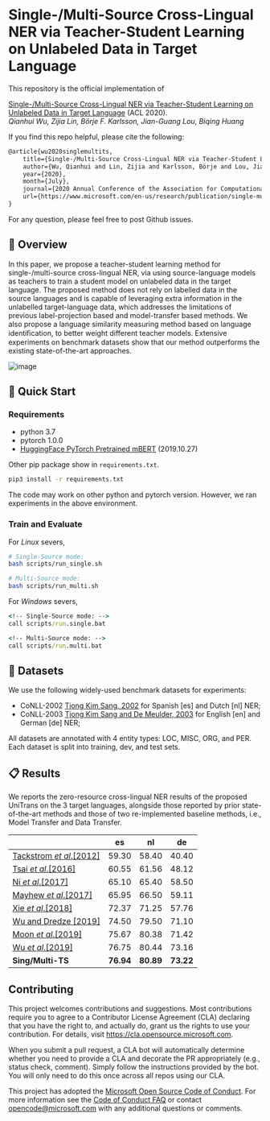 # Single-/Multi-Source Cross-Lingual NER via Teacher-Student Learning on Unlabeled Data in Target Language

This repository is the official implementation of

[Single-/Multi-Source Cross-Lingual NER via Teacher-Student Learning on Unlabeled Data in Target Language](https://www.microsoft.com/en-us/research/publication/single-multi-source-cross-lingual-ner-via-teacher-student-learning-on-unlabeled-data-in-target-language/) (ACL 2020).  
_Qianhui Wu, Zijia Lin, Börje F. Karlsson, Jian-Guang Lou, Biqing Huang_

If you find this repo helpful, please cite the following:

```tex
@article{wu2020singlemultits,
    title={Single-/Multi-Source Cross-Lingual NER via Teacher-Student Learning on Unlabeled Data in Target Language},
    author={Wu, Qianhui and Lin, Zijia and Karlsson, Börje and Lou, Jian-Guang and Huang, Biqing},
    year={2020},
    month={July},
    journal={2020 Annual Conference of the Association for Computational Linguistics (ACL 2020)},
    url={https://www.microsoft.com/en-us/research/publication/single-multi-source-cross-lingual-ner-via-teacher-student-learning-on-unlabeled-data-in-target-language/},
}
```

For any question, please feel free to post Github issues.

## 🎥 Overview

In this paper, we propose a teacher-student learning method for single-/multi-source cross-lingual NER, via using source-language models as teachers to train a student model on unlabeled data in the target language.
The proposed method does not rely on labelled data in the source languages and is capable of leveraging extra information in the unlabelled target-language data, which addresses the limitations of previous label-projection based and model-transfer based methods.
We also propose a language similarity measuring method based on language identiﬁcation, to better weight different teacher models.
Extensive experiments on benchmark datasets show that our method outperforms the existing state-of-the-art approaches.

![image](https://cdn.nlark.com/yuque/0/2020/png/104214/1592232619080-006df32b-ad05-4967-9ba1-38c344e0ffbb.png)

## 🎯 Quick Start

### Requirements

- python 3.7
- pytorch 1.0.0
- [HuggingFace PyTorch Pretrained mBERT](https://github.com/huggingface/pytorch-transformers.git) (2019.10.27)

Other pip package show in `requirements.txt`.

```bash
pip3 install -r requirements.txt
```

The code may work on other python and pytorch version. However, we ran experiments in the above environment.

### Train and Evaluate

For _Linux_ severs,

```bash
# Single-Source mode:
bash scripts/run_single.sh

# Multi-Source mode:
bash scripts/run_multi.sh
```

For _Windows_ severs,

```cmd
<!-- Single-Source mode: -->
call scripts/run.single.bat

<!-- Multi-Source mode: -->
call scripts/run.multi.bat
```

## 🍯 Datasets

We use the following widely-used benchmark datasets for experiments:

- CoNLL-2002 [Tjong Kim Sang, 2002](https://www.aclweb.org/anthology/W02-2024/) for Spanish [es] and Dutch [nl] NER;
- CoNLL-2003 [Tjong Kim Sang and De Meulder, 2003](https://www.aclweb.org/anthology/W03-0419/) for English [en] and German [de] NER;

All datasets are annotated with 4 entity types: LOC, MISC, ORG, and PER. Each dataset is split into training, dev, and test sets.

## 📋 Results

We reports the zero-resource cross-lingual NER results of the proposed UniTrans on the 3 target languages, alongside those reported by prior state-of-the-art methods and those of two re-implemented baseline methods, i.e., Model Transfer and Data Transfer.

|                                                                                  | es        | nl        | de        |
| -------------------------------------------------------------------------------- | --------- | --------- | --------- |
| [Tackstrom _et_ _al_.[2012]](https://www.aclweb.org/anthology/N12-1052/)         | 59.30     | 58.40     | 40.40     |
| [Tsai _et_ _al_.[2016]](https://www.aclweb.org/anthology/K16-1022/)              | 60.55     | 61.56     | 48.12     |
| [Ni _et_ _al_.[2017]](https://www.aclweb.org/anthology/P17-1135/)                | 65.10     | 65.40     | 58.50     |
| [Mayhew _et_ _al_.[2017]](https://www.aclweb.org/anthology/D17-1269/)            | 65.95     | 66.50     | 59.11     |
| [Xie _et_ _al_.[2018]](https://www.aclweb.org/anthology/D18-1034/)               | 72.37     | 71.25     | 57.76     |
| [Wu and Dredze [2019]](https://www.aclweb.org/anthology/D19-1077/)               | 74.50     | 79.50     | 71.10     |
| [Moon _et_ _al_.[2019]](https://arxiv.org/abs/1912.01389)                        | 75.67     | 80.38     | 71.42     |
| [Wu _et_ _al_.[2019]](https://www.aaai.org/Papers/AAAI/2020GB/AAAI-WuQ.5015.pdf) | 76.75     | 80.44     | 73.16     |
| **Sing/Multi-TS**                                                                | **76.94** | **80.89** | **73.22** |

## Contributing

This project welcomes contributions and suggestions. Most contributions require you to agree to a
Contributor License Agreement (CLA) declaring that you have the right to, and actually do, grant us
the rights to use your contribution. For details, visit https://cla.opensource.microsoft.com.

When you submit a pull request, a CLA bot will automatically determine whether you need to provide
a CLA and decorate the PR appropriately (e.g., status check, comment). Simply follow the instructions
provided by the bot. You will only need to do this once across all repos using our CLA.

This project has adopted the [Microsoft Open Source Code of Conduct](https://opensource.microsoft.com/codeofconduct/).
For more information see the [Code of Conduct FAQ](https://opensource.microsoft.com/codeofconduct/faq/) or
contact [opencode@microsoft.com](mailto:opencode@microsoft.com) with any additional questions or comments.
